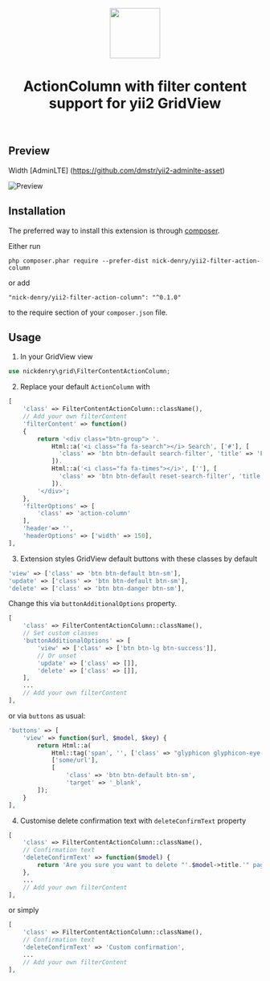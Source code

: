 <p align="center">
    <a href="https://github.com/yiisoft" target="_blank">
        <img src="https://avatars0.githubusercontent.com/u/993323" height="100px">
    </a>
    <h1 align="center">ActionColumn with filter content support for yii2 GridView</h1>
    <br>
</p>

Preview
-------
Width [AdminLTE] (https://github.com/dmstr/yii2-adminlte-asset)

![Preview](https://user-images.githubusercontent.com/1450983/36687251-1a90755a-1b3a-11e8-88d9-9f13ccca7b1f.png)




Installation
------------

The preferred way to install this extension is through [composer](http://getcomposer.org/download/).

Either run

```
php composer.phar require --prefer-dist nick-denry/yii2-filter-action-column
```

or add

```
"nick-denry/yii2-filter-action-column": "^0.1.0"
```

to the require section of your `composer.json` file.

Usage
-----

1. In your GridView view

```php
use nickdenry\grid\FilterContentActionColumn;
```

2. Replace your default `ActionColumn` with

```php
[
    'class' => FilterContentActionColumn::className(),
    // Add your own filterContent
    'filterContent' => function()
    {
        return '<div class="btn-group"> '.
            Html::a('<i class="fa fa-search"></i> Search', ['#'], [
              'class' => 'btn btn-default search-filter', 'title' => 'Find page',
            ]).
            Html::a('<i class="fa fa-times"></i>', [''], [
              'class' => 'btn btn-default reset-search-filter', 'title' => 'Reset filter',
            ]).
        '</div>';
    },
    'filterOptions' => [
        'class' => 'action-column'
    ],
    'header'=> '',
    'headerOptions' => ['width' => 150],
],
```

3. Extension styles GridView default buttons with these classes by default

```php
'view' => ['class' => 'btn btn-default btn-sm'],
'update' => ['class' => 'btn btn-default btn-sm'],
'delete' => ['class' => 'btn btn-danger btn-sm'],
```
Change this via `buttonAdditionalOptions` property.

```php
[
    'class' => FilterContentActionColumn::className(),
    // Set custom classes
    'buttonAdditionalOptions' => [
        'view' => ['class' => ['btn btn-lg btn-success']],
        // Or unset
        'update' => ['class' => []],
        'delete' => ['class' => []],
    ],
    ...
    // Add your own filterContent
],

```

or via `buttons` as usual:

```php
'buttons' => [
    'view' => function($url, $model, $key) {
        return Html::a(
            Html::tag('span', '', ['class' => "glyphicon glyphicon-eye-open"]),
            ['some/url'],
            [
                'class' => 'btn btn-default btn-sm',
                'target' => '_blank',
        ]);
    }
],
```

4. Customise delete confirmation text with `deleteConfirmText` property

```php
[
    'class' => FilterContentActionColumn::className(),
    // Confirmation text
    'deleteConfirmText' => function($model) {
        return 'Are you sure you want to delete "'.$model->title.'" page?';
    },
    ...
    // Add your own filterContent
],
```

or simply

```php
[
    'class' => FilterContentActionColumn::className(),
    // Confirmation text
    'deleteConfirmText' => 'Custom confirmation',
    ...
    // Add your own filterContent
],
```
